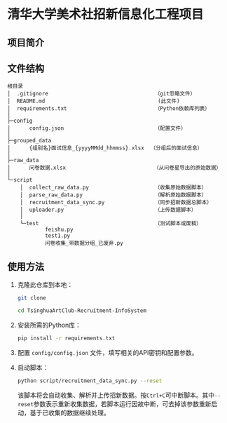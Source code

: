 # 清华大学美术社招新信息化工程项目

## 项目简介

## 文件结构

```
根目录
│  .gitignore                                  （git忽略文件）
│  README.md                                    (此文件)
│  requirements.txt                            （Python依赖库列表）
│
├─config
│      config.json                             （配置文件）
│
├─grouped_data
│      {组别名}面试信息_{yyyyMMdd_hhmmss}.xlsx  （分组后的面试信息）
│
├─raw_data
│      问卷数据.xlsx                            （从问卷星导出的原始数据）
│
└─script
    │  collect_raw_data.py                     （收集原始数据脚本）
    │  parse_raw_data.py                       （解析原始数据脚本）
    │  recruitment_data_sync.py                （同步招新数据总脚本）
    │  uploader.py                             （上传数据脚本）
    │
    └─test                                     （测试脚本或废稿）    
            feishu.py
            test1.py
            问卷收集_带数据分组_已废弃.py
```

## 使用方法

1. 克隆此仓库到本地：

    ```bash
    git clone

    cd TsinghuaArtClub-Recruitment-InfoSystem
    ```

2. 安装所需的Python库：

    ```bash
    pip install -r requirements.txt
    ```

3. 配置 `config/config.json` 文件，填写相关的API密钥和配置参数。

4. 启动脚本：

    ```bash
    python script/recruitment_data_sync.py --reset
    ```
    该脚本将会自动收集、解析并上传招新数据。按`Ctrl+C`可中断脚本。其中`--reset`参数表示重新收集数据，若脚本运行因故中断，可去掉该参数重新启动，基于已收集的数据继续处理。